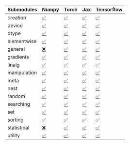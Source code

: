 | Submodules   | Numpy                                                                                                                           | Torch                                                                                                                           | Jax                                                                                                                             | Tensorflow                                                                                                                      |
|:-------------|:--------------------------------------------------------------------------------------------------------------------------------|:--------------------------------------------------------------------------------------------------------------------------------|:--------------------------------------------------------------------------------------------------------------------------------|:--------------------------------------------------------------------------------------------------------------------------------|
| creation     | <a href="https://github.com/unifyai/ivy/runs/8287532521?check_suite_focus=true" rel="noopener noreferrer" target="_blank">✅</a> | <a href="https://github.com/unifyai/ivy/runs/8287533146?check_suite_focus=true" rel="noopener noreferrer" target="_blank">✅</a> | <a href="https://github.com/unifyai/ivy/runs/8287533680?check_suite_focus=true" rel="noopener noreferrer" target="_blank">✅</a> | <a href="https://github.com/unifyai/ivy/runs/8287534162?check_suite_focus=true" rel="noopener noreferrer" target="_blank">✅</a> |
| device       | <a href="https://github.com/unifyai/ivy/runs/8287532556?check_suite_focus=true" rel="noopener noreferrer" target="_blank">✅</a> | <a href="https://github.com/unifyai/ivy/runs/8287533202?check_suite_focus=true" rel="noopener noreferrer" target="_blank">✅</a> | <a href="https://github.com/unifyai/ivy/runs/8287533705?check_suite_focus=true" rel="noopener noreferrer" target="_blank">✅</a> | <a href="https://github.com/unifyai/ivy/runs/8287534202?check_suite_focus=true" rel="noopener noreferrer" target="_blank">✅</a> |
| dtype        | <a href="https://github.com/unifyai/ivy/runs/8287532591?check_suite_focus=true" rel="noopener noreferrer" target="_blank">✅</a> | <a href="https://github.com/unifyai/ivy/runs/8287533244?check_suite_focus=true" rel="noopener noreferrer" target="_blank">✅</a> | <a href="https://github.com/unifyai/ivy/runs/8287533727?check_suite_focus=true" rel="noopener noreferrer" target="_blank">✅</a> | <a href="https://github.com/unifyai/ivy/runs/8287534247?check_suite_focus=true" rel="noopener noreferrer" target="_blank">✅</a> |
| elementwise  | <a href="https://github.com/unifyai/ivy/runs/8287532633?check_suite_focus=true" rel="noopener noreferrer" target="_blank">✅</a> | <a href="https://github.com/unifyai/ivy/runs/8287533288?check_suite_focus=true" rel="noopener noreferrer" target="_blank">✅</a> | <a href="https://github.com/unifyai/ivy/runs/8287533757?check_suite_focus=true" rel="noopener noreferrer" target="_blank">✅</a> | <a href="https://github.com/unifyai/ivy/runs/8287534294?check_suite_focus=true" rel="noopener noreferrer" target="_blank">✅</a> |
| general      | <a href="https://github.com/unifyai/ivy/runs/8287532675?check_suite_focus=true" rel="noopener noreferrer" target="_blank">❌</a> | <a href="https://github.com/unifyai/ivy/runs/8287533320?check_suite_focus=true" rel="noopener noreferrer" target="_blank">✅</a> | <a href="https://github.com/unifyai/ivy/runs/8287533796?check_suite_focus=true" rel="noopener noreferrer" target="_blank">✅</a> | <a href="https://github.com/unifyai/ivy/runs/8287534326?check_suite_focus=true" rel="noopener noreferrer" target="_blank">✅</a> |
| gradients    | <a href="https://github.com/unifyai/ivy/runs/8287532712?check_suite_focus=true" rel="noopener noreferrer" target="_blank">✅</a> | <a href="https://github.com/unifyai/ivy/runs/8287533359?check_suite_focus=true" rel="noopener noreferrer" target="_blank">✅</a> | <a href="https://github.com/unifyai/ivy/runs/8287533826?check_suite_focus=true" rel="noopener noreferrer" target="_blank">✅</a> | <a href="https://github.com/unifyai/ivy/runs/8287534368?check_suite_focus=true" rel="noopener noreferrer" target="_blank">✅</a> |
| linalg       | <a href="https://github.com/unifyai/ivy/runs/8287532750?check_suite_focus=true" rel="noopener noreferrer" target="_blank">✅</a> | <a href="https://github.com/unifyai/ivy/runs/8287533399?check_suite_focus=true" rel="noopener noreferrer" target="_blank">✅</a> | <a href="https://github.com/unifyai/ivy/runs/8287533854?check_suite_focus=true" rel="noopener noreferrer" target="_blank">✅</a> | <a href="https://github.com/unifyai/ivy/runs/8287534401?check_suite_focus=true" rel="noopener noreferrer" target="_blank">✅</a> |
| manipulation | <a href="https://github.com/unifyai/ivy/runs/8287532786?check_suite_focus=true" rel="noopener noreferrer" target="_blank">✅</a> | <a href="https://github.com/unifyai/ivy/runs/8287533422?check_suite_focus=true" rel="noopener noreferrer" target="_blank">✅</a> | <a href="https://github.com/unifyai/ivy/runs/8287533883?check_suite_focus=true" rel="noopener noreferrer" target="_blank">✅</a> | <a href="https://github.com/unifyai/ivy/runs/8287534444?check_suite_focus=true" rel="noopener noreferrer" target="_blank">✅</a> |
| meta         | <a href="https://github.com/unifyai/ivy/runs/8287532826?check_suite_focus=true" rel="noopener noreferrer" target="_blank">✅</a> | <a href="https://github.com/unifyai/ivy/runs/8287533445?check_suite_focus=true" rel="noopener noreferrer" target="_blank">✅</a> | <a href="https://github.com/unifyai/ivy/runs/8287533916?check_suite_focus=true" rel="noopener noreferrer" target="_blank">✅</a> | <a href="https://github.com/unifyai/ivy/runs/8287534480?check_suite_focus=true" rel="noopener noreferrer" target="_blank">✅</a> |
| nest         | <a href="https://github.com/unifyai/ivy/runs/8287532855?check_suite_focus=true" rel="noopener noreferrer" target="_blank">✅</a> | <a href="https://github.com/unifyai/ivy/runs/8287533476?check_suite_focus=true" rel="noopener noreferrer" target="_blank">✅</a> | <a href="https://github.com/unifyai/ivy/runs/8287533942?check_suite_focus=true" rel="noopener noreferrer" target="_blank">✅</a> | <a href="https://github.com/unifyai/ivy/runs/8287534516?check_suite_focus=true" rel="noopener noreferrer" target="_blank">✅</a> |
| random       | <a href="https://github.com/unifyai/ivy/runs/8287532915?check_suite_focus=true" rel="noopener noreferrer" target="_blank">✅</a> | <a href="https://github.com/unifyai/ivy/runs/8287533510?check_suite_focus=true" rel="noopener noreferrer" target="_blank">✅</a> | <a href="https://github.com/unifyai/ivy/runs/8287533977?check_suite_focus=true" rel="noopener noreferrer" target="_blank">✅</a> | <a href="https://github.com/unifyai/ivy/runs/8287534551?check_suite_focus=true" rel="noopener noreferrer" target="_blank">✅</a> |
| searching    | <a href="https://github.com/unifyai/ivy/runs/8287532954?check_suite_focus=true" rel="noopener noreferrer" target="_blank">✅</a> | <a href="https://github.com/unifyai/ivy/runs/8287533533?check_suite_focus=true" rel="noopener noreferrer" target="_blank">✅</a> | <a href="https://github.com/unifyai/ivy/runs/8287534010?check_suite_focus=true" rel="noopener noreferrer" target="_blank">✅</a> | <a href="https://github.com/unifyai/ivy/runs/8287534583?check_suite_focus=true" rel="noopener noreferrer" target="_blank">✅</a> |
| set          | <a href="https://github.com/unifyai/ivy/runs/8287532978?check_suite_focus=true" rel="noopener noreferrer" target="_blank">✅</a> | <a href="https://github.com/unifyai/ivy/runs/8287533551?check_suite_focus=true" rel="noopener noreferrer" target="_blank">✅</a> | <a href="https://github.com/unifyai/ivy/runs/8287534038?check_suite_focus=true" rel="noopener noreferrer" target="_blank">✅</a> | <a href="https://github.com/unifyai/ivy/runs/8287534617?check_suite_focus=true" rel="noopener noreferrer" target="_blank">✅</a> |
| sorting      | <a href="https://github.com/unifyai/ivy/runs/8287533013?check_suite_focus=true" rel="noopener noreferrer" target="_blank">✅</a> | <a href="https://github.com/unifyai/ivy/runs/8287533588?check_suite_focus=true" rel="noopener noreferrer" target="_blank">✅</a> | <a href="https://github.com/unifyai/ivy/runs/8287534064?check_suite_focus=true" rel="noopener noreferrer" target="_blank">✅</a> | <a href="https://github.com/unifyai/ivy/runs/8287534646?check_suite_focus=true" rel="noopener noreferrer" target="_blank">✅</a> |
| statistical  | <a href="https://github.com/unifyai/ivy/runs/8287533060?check_suite_focus=true" rel="noopener noreferrer" target="_blank">❌</a> | <a href="https://github.com/unifyai/ivy/runs/8287533628?check_suite_focus=true" rel="noopener noreferrer" target="_blank">✅</a> | <a href="https://github.com/unifyai/ivy/runs/8287534089?check_suite_focus=true" rel="noopener noreferrer" target="_blank">✅</a> | <a href="https://github.com/unifyai/ivy/runs/8287534677?check_suite_focus=true" rel="noopener noreferrer" target="_blank">✅</a> |
| utility      | <a href="https://github.com/unifyai/ivy/runs/8287533113?check_suite_focus=true" rel="noopener noreferrer" target="_blank">✅</a> | <a href="https://github.com/unifyai/ivy/runs/8287533652?check_suite_focus=true" rel="noopener noreferrer" target="_blank">✅</a> | <a href="https://github.com/unifyai/ivy/runs/8287534125?check_suite_focus=true" rel="noopener noreferrer" target="_blank">✅</a> | <a href="https://github.com/unifyai/ivy/runs/8287534720?check_suite_focus=true" rel="noopener noreferrer" target="_blank">✅</a> |